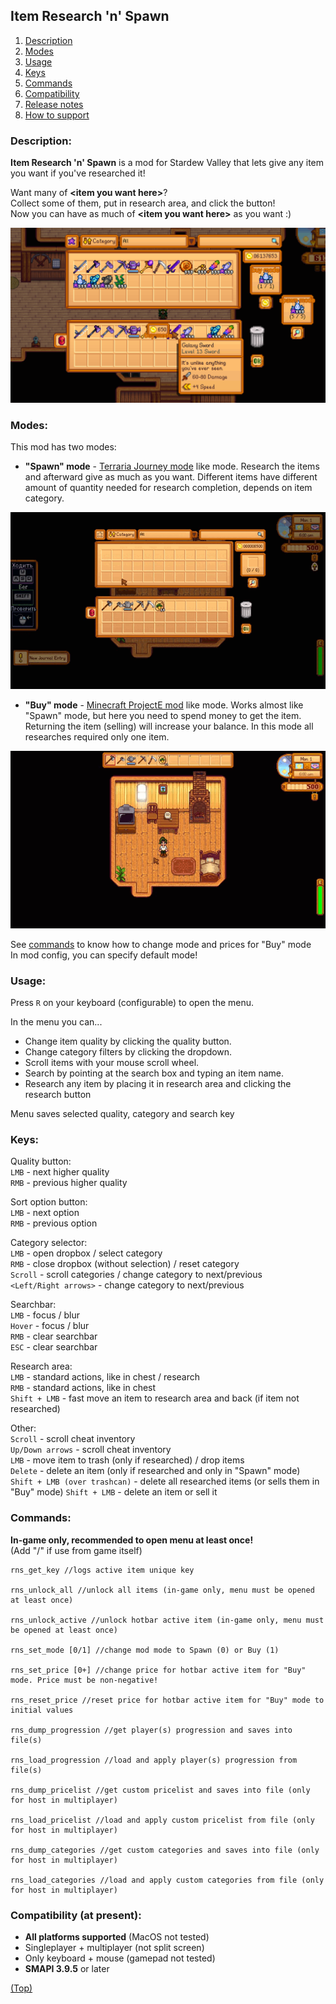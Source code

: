 ## Item Research 'n' Spawn

1. [Description](#description)
1. [Modes](#modes)
1. [Usage](#usage)
1. [Keys](#keys)
1. [Commands](#commands)
1. [Compatibility](#compatibility-at-present)
1. [Release notes](release-notes.md)
1. [How to support](supporting.md)

### Description:

**Item Research 'n' Spawn** is a mod for Stardew Valley that lets give any item you want if you've researched it!

Want many of **\<item you want here>**?    
Collect some of them, put in research area, and click the button!    
Now you can have as much of **\<item you want here>** as you want :)

![screenshot](screenshot.png)

### Modes:

This mod has two modes:

* __"Spawn" mode__ - [Terraria Journey mode](https://terraria.fandom.com/wiki/Journey_Mode#Duplication) like mode.
  Research the items and afterward give as much as you want. Different items have different amount of quantity needed
  for research completion, depends on item category.

![spawn mode](spawn.gif)

* __"Buy" mode__ - [Minecraft ProjectE mod](https://ftb.fandom.com/wiki/ProjectE) like mode. 
  Works almost like "Spawn" mode, but here you need to spend money to get the item. Returning the item (selling)
  will increase your balance. In this mode all researches required only one item.

![buy mode](buy.gif)
  
See [commands](#commands) to know how to change mode and prices for "Buy" mode   
In mod config, you can specify default mode!

### Usage:

Press `R` on your keyboard (configurable) to open the menu.

In the menu you can...

+ Change item quality by clicking the quality button.
+ Change category filters by clicking the dropdown.
+ Scroll items with your mouse scroll wheel.
+ Search by pointing at the search box and typing an item name.
+ Research any item by placing it in research area and clicking the research button

Menu saves selected quality, category and search key

### Keys:

Quality button:   
`LMB` - next higher quality   
`RMB` - previous higher quality

Sort option button:   
`LMB` - next option   
`RMB` - previous option

Category selector:   
`LMB` - open dropbox / select category    
`RMB` - close dropbox (without selection) / reset category   
`Scroll` - scroll categories / change category to next/previous   
`<Left/Right arrows>` - change category to next/previous

Searchbar:  
`LMB` - focus / blur    
`Hover` - focus / blur    
`RMB` - clear searchbar   
`ESC` - clear searchbar

Research area:   
`LMB` - standard actions, like in chest / research    
`RMB` - standard actions, like in chest     
`Shift + LMB` - fast move an item to research area and back (if item not researched)

Other:   
`Scroll` - scroll cheat inventory   
`Up/Down arrows` - scroll cheat inventory   
`LMB` - move item to trash (only if researched) / drop items   
`Delete` - delete an item (only if researched and only in "Spawn" mode)   
`Shift + LMB (over trashcan)` - delete all researched items (or sells them in "Buy" mode)
`Shift + LMB` - delete an item or sell it

### Commands:
__In-game only, recommended to open menu at least once!__   
(Add "/" if use from game itself)
```
rns_get_key //logs active item unique key

rns_unlock_all //unlock all items (in-game only, menu must be opened at least once)   

rns_unlock_active //unlock hotbar active item (in-game only, menu must be opened at least once)  

rns_set_mode [0/1] //change mod mode to Spawn (0) or Buy (1)

rns_set_price [0+] //change price for hotbar active item for "Buy" mode. Price must be non-negative!

rns_reset_price //reset price for hotbar active item for "Buy" mode to initial values

rns_dump_progression //get player(s) progression and saves into file(s)

rns_load_progression //load and apply player(s) progression from file(s)

rns_dump_pricelist //get custom pricelist and saves into file (only for host in multiplayer)

rns_load_pricelist //load and apply custom pricelist from file (only for host in multiplayer)

rns_dump_categories //get custom categories and saves into file (only for host in multiplayer)

rns_load_categories //load and apply custom categories from file (only for host in multiplayer)
```

### Compatibility (at present):

+ **All platforms supported** (MacOS not tested)
+ Singleplayer + multiplayer (not split screen)
+ Only keyboard + mouse (gamepad not tested)
+ **SMAPI 3.9.5** or later

[(Top)](#item-research-n-spawn)
